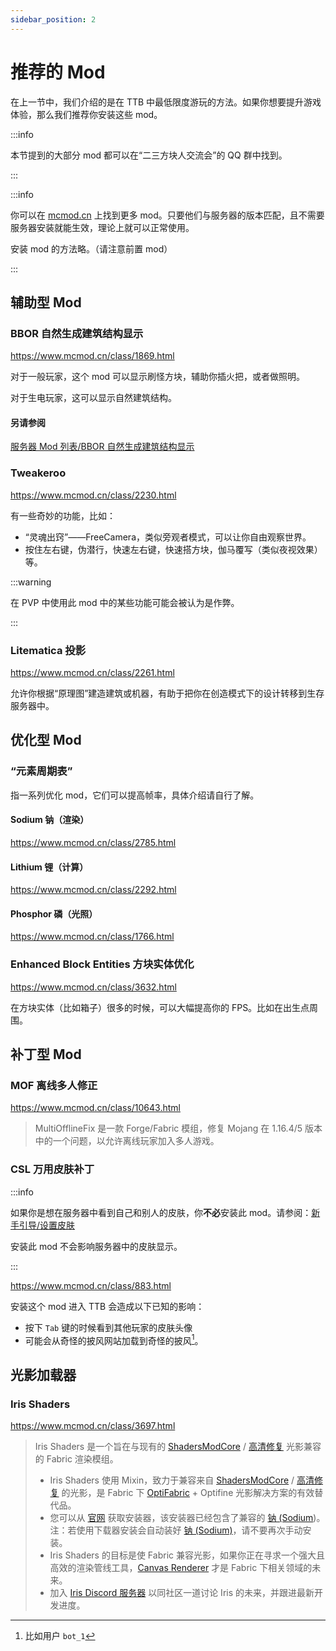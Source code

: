 ```yaml
---
sidebar_position: 2
---
```


# 推荐的 Mod

在上一节中，我们介绍的是在 TTB 中最低限度游玩的方法。如果你想要提升游戏体验，那么我们推荐你安装这些 mod。

:::info

本节提到的大部分 mod 都可以在“二三方块人交流会”的 QQ 群中找到。

:::

:::info

你可以在 [mcmod.cn](https://www.mcmod.cn/) 上找到更多 mod。只要他们与服务器的版本匹配，且不需要服务器安装就能生效，理论上就可以正常使用。

安装 mod 的方法略。（请注意前置 mod）

:::

## 辅助型 Mod

### BBOR 自然生成建筑结构显示

https://www.mcmod.cn/class/1869.html

对于一般玩家，这个 mod 可以显示刷怪方块，辅助你插火把，或者做照明。

对于生电玩家，这可以显示自然建筑结构。

#### 另请参阅

[服务器 Mod 列表/BBOR 自然生成建筑结构显示](https://masterlazy.github.io/TwoThreeBlocks-Wiki/docs/mods/bbor)

### Tweakeroo

https://www.mcmod.cn/class/2230.html

有一些奇妙的功能，比如：

- “灵魂出窍”——FreeCamera，类似旁观者模式，可以让你自由观察世界。
- 按住左右键，伪潜行，快速左右键，快速搭方块，伽马覆写（类似夜视效果）等。

:::warning

在 PVP 中使用此 mod 中的某些功能可能会被认为是作弊。

:::

### Litematica 投影

https://www.mcmod.cn/class/2261.html

允许你根据“原理图”建造建筑或机器，有助于把你在创造模式下的设计转移到生存服务器中。

## 优化型 Mod

### “元素周期表”

指一系列优化 mod，它们可以提高帧率，具体介绍请自行了解。

#### Sodium 钠（渲染）

https://www.mcmod.cn/class/2785.html

#### Lithium 锂（计算）

https://www.mcmod.cn/class/2292.html

#### Phosphor 磷（光照）

https://www.mcmod.cn/class/1766.html

### Enhanced Block Entities 方块实体优化

https://www.mcmod.cn/class/3632.html

在方块实体（比如箱子）很多的时候，可以大幅提高你的 FPS。比如在出生点周围。

## 补丁型 Mod

### MOF 离线多人修正

https://www.mcmod.cn/class/10643.html

> MultiOfflineFix 是一款 Forge/Fabric 模组，修复 Mojang 在 1.16.4/5 版本中的一个问题，以允许离线玩家加入多人游戏。

### CSL 万用皮肤补丁

:::info

如果你是想在服务器中看到自己和别人的皮肤，你**不必**安装此 mod。请参阅：[新手引导/设置皮肤](/docs/guide/skin)

安装此 mod 不会影响服务器中的皮肤显示。

:::

https://www.mcmod.cn/class/883.html

安装这个 mod 进入 TTB 会造成以下已知的影响：

- 按下 `Tab` 键的时候看到其他玩家的皮肤头像
- 可能会从奇怪的披风网站加载到奇怪的披风[^1]。

[^1]: 比如用户 `bot_1`

## 光影加载器

### Iris Shaders

https://www.mcmod.cn/class/3697.html

> Iris Shaders 是一个旨在与现有的 [ShadersModCore](https://www.mcmod.cn/class/2321.html) / [高清修复](https://www.mcmod.cn/class/36.html) 光影兼容的 Fabric 渲染模组。
>
> - Iris Shaders 使用 Mixin，致力于兼容来自 [ShadersModCore](https://www.mcmod.cn/class/2321.html) / [高清修复](https://www.mcmod.cn/class/36.html) 的光影，是 Fabric 下 [OptiFabric](https://www.mcmod.cn/class/1703.html) + Optifine 光影解决方案的有效替代品。
> - 您可以从 [官网](javascript:void(0);) 获取安装器，该安装器已经包含了兼容的 [钠 (Sodium](https://www.mcmod.cn/class/2785.html))。注：若使用下载器安装会自动装好 [钠 (Sodium)](https://www.mcmod.cn/class/2785.html)，请不要再次手动安装。
> - Iris Shaders 的目标是使 Fabric 兼容光影，如果你正在寻求一个强大且高效的渲染管线工具，[Canvas Renderer](https://www.mcmod.cn/class/2862.html) 才是 Fabric 下相关领域的未来。
> - 加入 [Iris Discord 服务器](javascript:void(0);) 以同社区一道讨论 Iris 的未来，并跟进最新开发进度。
